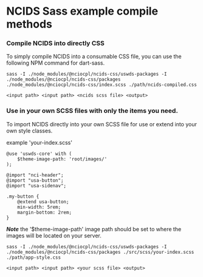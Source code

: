 # NCIDS Sass example compile methods

### Compile NCIDS into directly CSS

To simply compile NCIDS into a consumable CSS file, you can use the following NPM command for dart-sass.

```
sass -I ./node_modules/@nciocpl/ncids-css/uswds-packages -I ./node_modules/@nciocpl/ncids-css/packages ./node_modules/@nciocpl/ncids-css/index.scss ./path/ncids-compiled.css

<input path> <input path> <ncids scss file> <output>
```

### Use in your own SCSS files with only the items you need.

To import NCIDS directly into your own SCSS file for use or extend into your own style classes.

example 'your-index.scss'
```
@use 'uswds-core' with (
	$theme-image-path: 'root/images/'
);

@import "nci-header";
@import "usa-button";
@import "usa-sidenav";

.my-button {
	@extend usa-button;
	min-width: 5rem;
	margin-bottom: 2rem;
}
```

***Note*** the '$theme-image-path' image path should be set to where the images will be located on your server.


```
sass -I ./node_modules/@nciocpl/ncids-css/uswds-packages -I ./node_modules/@nciocpl/ncids-css/packages ./src/scss/your-index.scss ./path/app-style.css

<input path> <input path> <your scss file> <output>
```
